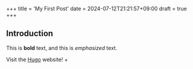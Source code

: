 +++
title = 'My First Post'
date = 2024-07-12T21:21:57+09:00
draft = true
+++
## Introduction

This is **bold** text, and this is *emphasized* text.

Visit the [Hugo](https://gohugo.io) website!
+
